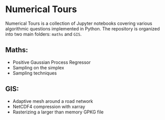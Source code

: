 # Numerical Tours

Numerical Tours is a collection of Jupyter notebooks covering various algorithmic questions implemented in Python. The repository is organized into two main folders: `maths` and `GIS`.

## Maths:

- Positive Gaussian Process Regressor
- Sampling on the simplex
- Sampling techniques

## GIS:

- Adaptive mesh around a road network
- NetCDF4 compression with xarray
- Rasterizing a larger than memory GPKG file
